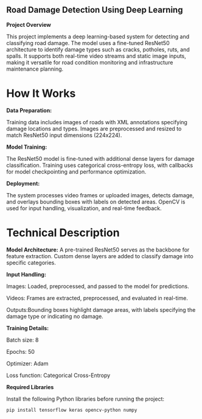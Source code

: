 ## Road Damage Detection Using Deep Learning
**Project Overview**

This project implements a deep learning-based system for detecting and classifying road damage. The model uses a fine-tuned ResNet50 architecture to identify damage types such as cracks, potholes, ruts, and spalls. It supports both real-time video streams and static image inputs, making it versatile for road condition monitoring and infrastructure maintenance planning.

# How It Works

**Data Preparation:**

Training data includes images of roads with XML annotations specifying damage locations and types.
Images are preprocessed and resized to match ResNet50 input dimensions (224x224).

**Model Training:**

The ResNet50 model is fine-tuned with additional dense layers for damage classification.
Training uses categorical cross-entropy loss, with callbacks for model checkpointing and performance optimization.

**Deployment:**

The system processes video frames or uploaded images, detects damage, and overlays bounding boxes with labels on detected areas.
OpenCV is used for input handling, visualization, and real-time feedback.
# Technical Description

**Model Architecture:**
A pre-trained ResNet50 serves as the backbone for feature extraction. Custom dense layers are added to classify damage into specific categories.

**Input Handling:**

Images: Loaded, preprocessed, and passed to the model for predictions.

Videos: Frames are extracted, preprocessed, and evaluated in real-time.

Outputs:Bounding boxes highlight damage areas, with labels specifying the damage type or indicating no damage.

**Training Details:**

Batch size: 8

Epochs: 50

Optimizer: Adam

Loss function: Categorical Cross-Entropy

**Required Libraries**

Install the following Python libraries before running the project:

```bash
pip install tensorflow keras opencv-python numpy
```

